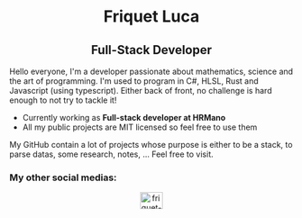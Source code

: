 <h1 align="center">Friquet Luca</h1>
<h2 align="center">Full-Stack Developer</h2>

<p>Hello everyone, I'm a developer passionate about mathematics, science and the art of programming.
I'm used to program in C#, HLSL, Rust and Javascript (using typescript).
  Either back of front, no challenge is hard enough to not try to tackle it!</p>
  
 - Currently working as **Full-stack developer at HRMano**
 - All my public projects are MIT licensed so feel free to use them

My GitHub contain a lot of projects whose purpose is either to be a stack, to parse datas, some research, notes, ... Feel free to visit.

<h3 align="left">My other social medias:</h3>
<p align="center">
<a href="https://www.linkedin.com/in/friquet-luca/" target="blank"><img align="center" src="https://raw.githubusercontent.com/rahuldkjain/github-profile-readme-generator/master/src/images/icons/Social/linked-in-alt.svg" alt="friquet-luca" height="30" width="40" /></a>
</p>
